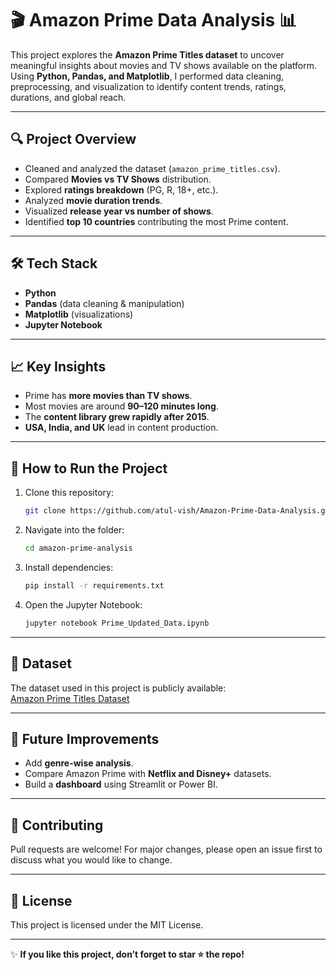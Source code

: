 # 🎬 Amazon Prime Data Analysis 📊  

This project explores the **Amazon Prime Titles dataset** to uncover meaningful insights about movies and TV shows available on the platform. Using **Python, Pandas, and Matplotlib**, I performed data cleaning, preprocessing, and visualization to identify content trends, ratings, durations, and global reach.  

---

## 🔍 Project Overview  
- Cleaned and analyzed the dataset (`amazon_prime_titles.csv`).  
- Compared **Movies vs TV Shows** distribution.  
- Explored **ratings breakdown** (PG, R, 18+, etc.).  
- Analyzed **movie duration trends**.  
- Visualized **release year vs number of shows**.  
- Identified **top 10 countries** contributing the most Prime content.  

---

## 🛠️ Tech Stack  
- **Python**  
- **Pandas** (data cleaning & manipulation)  
- **Matplotlib** (visualizations)  
- **Jupyter Notebook**  

---

## 📈 Key Insights  
- Prime has **more movies than TV shows**.  
- Most movies are around **90–120 minutes long**.  
- The **content library grew rapidly after 2015**.  
- **USA, India, and UK** lead in content production.  

---

## 🚀 How to Run the Project  
1. Clone this repository:  
   ```bash
   git clone https://github.com/atul-vish/Amazon-Prime-Data-Analysis.git
   ```  
2. Navigate into the folder:  
   ```bash
   cd amazon-prime-analysis
   ```  
3. Install dependencies:  
   ```bash
   pip install -r requirements.txt
   ```  
4. Open the Jupyter Notebook:  
   ```bash
   jupyter notebook Prime_Updated_Data.ipynb
   ```  

---

## 📂 Dataset  
The dataset used in this project is publicly available:  
[Amazon Prime Titles Dataset](https://www.kaggle.com/datasets/shivamb/amazon-prime-movies-and-tv-shows)  

---

## 📌 Future Improvements  
- Add **genre-wise analysis**.  
- Compare Amazon Prime with **Netflix and Disney+** datasets.  
- Build a **dashboard** using Streamlit or Power BI.  

---

## 🤝 Contributing  
Pull requests are welcome! For major changes, please open an issue first to discuss what you would like to change.  

---

## 📜 License  
This project is licensed under the MIT License.  

---

✨ **If you like this project, don’t forget to star ⭐ the repo!**  
